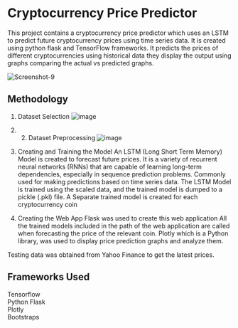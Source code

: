 # Cryptocurrency Price Predictor

This project contains a cryptocurrency price predictor which uses an LSTM to predict future cryptocurrency prices using time series data. It is created using python flask and TensorFlow frameworks. It predicts the prices of different cryptocurrencies using historical data they display the output using graphs comparing the actual vs predicted graphs.

<img src="https://i.ibb.co/JtYxMwS/Screenshot-9.png" alt="Screenshot-9" border="0">

## Methodology
1. Dataset Selection
![image](https://github.com/vinz3y/crypto-price-predictor/assets/68130377/4ed68d14-cbb7-423b-a685-5f8f601cc824)

2. 2. Dataset Preprocessing
![image](https://github.com/vinz3y/crypto-price-predictor/assets/68130377/26c66345-4feb-49de-946d-d047c009bf76)

3. Creating and Training the Model
An LSTM (Long Short Term Memory) Model is created to forecast future prices.
It is a variety of recurrent neural networks (RNNs) that are capable of learning long-term dependencies, especially in sequence prediction problems.
Commonly used for making predictions based on time series data.
The LSTM Model is trained using the scaled data, and the trained model is dumped to a pickle (.pkl) file.
A Separate trained model is created for each cryptocurrency coin

4. Creating the Web App
Flask was used to create this web application
All the trained models included in the path of the web application are called when forecasting the price of the relevant coin.
Plotly which is a Python library, was used to display price prediction graphs and analyze them.

Testing data was obtained from Yahoo Finance to get the latest prices.


## Frameworks Used
Tensorflow<br>
Python Flask<br>
Plotly<br>
Bootstraps
